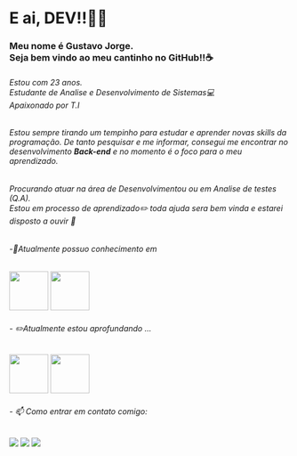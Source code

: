 # E ai, DEV!!👋🏽
### Meu nome é Gustavo Jorge. <br/>Seja bem vindo ao meu cantinho no GitHub!!:coffee:
###### Estou com 23 anos. <br/> Estudante de Analise e Desenvolvimento de Sistemas💻<br/> Apaixonado por T.I  
###### Estou sempre tirando um tempinho para estudar e aprender novas skills da programação. De tanto pesquisar e me informar, consegui me encontrar no desenvolvimento **Back-end** e no momento é o foco para o meu aprendizado. 
###### Procurando atuar na área de Desenvolvimentou ou em Analise de testes (Q.A). <br/> Estou em processo de aprendizado✏️ toda ajuda sera bem vinda e estarei disposto a ouvir 🤗

###### -🌱Atualmente possuo conhecimento em 
<img src="https://cdn.jsdelivr.net/gh/devicons/devicon/icons/java/java-original.svg" width="70" height="70"/> <img src="https://img2.gratispng.com/20171217/033/letter-c-png-5a36954d474e54.1991877715135266052921.jpg" width="70" height="70"/> 

###### - ✏️Atualmente estou aprofundando ...
<img src="https://cdn.jsdelivr.net/gh/devicons/devicon/icons/java/java-original.svg" width="70" height="70"/> <img src="https://w7.pngwing.com/pngs/1016/373/png-transparent-microsoft-sql-server-computer-icons-sql-server-express-others.png" width="70" height="70"/> 

###### - 📫 Como entrar em contato comigo:

<div>
<a href="https://www.instagram.com/gustavo.jorgge/" target="_blank"><img src="https://img.shields.io/badge/-Instagram-%23E4405F?style=for-the-badge&logo=instagram&logoColor=white" target="_blank"></a>
<a href="https://www.linkedin.com/in/gustavojorgge/" target="_blank"><img src="https://img.shields.io/badge/-LinkedIn-%230077B5?style=for-the-badge&logo=linkedin&logoColor=white" target="_blank"></a>
<a href = "gustavo.jorge1207@gmail.com"><img src="https://img.shields.io/badge/Gmail-D14836?style=for-the-badge&logo=gmail&logoColor=white" target="_blank"></a>
<div>
